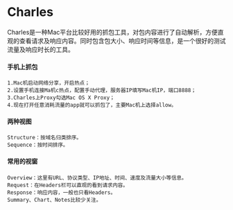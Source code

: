# Charles

Charles是一种Mac平台比较好用的抓包工具，对包内容进行了自动解析，方便直观的查看请求及响应内容。同时包含包大小、响应时间等信息，是一个很好的测试流量及响应时长的工具。

#### 手机上抓包
    1.Mac机启动网络分享，开启热点；
    2.设置手机连接Ma机c热点，配置手动代理，服务器IP填写Mac机IP，端口8888；
    3.Charles上Proxy勾选Mac OS X Proxy；
    4.现在打开任意消耗流量的app就可以抓包了，主要Mac机上选择allow。
      
#### 两种视图
    Structure：按域名归类排序。
    Sequence：按时间排序。
    
#### 常用的视窗
    Overview：这里有URL、协议类型、IP地址、时间、速度及流量大小等信息。
    Request：在Headers栏可以直观的看到请求内容。
    Response：响应内容，一般也只看Headers。
    Summary、Chart、Notes比较少关注。
